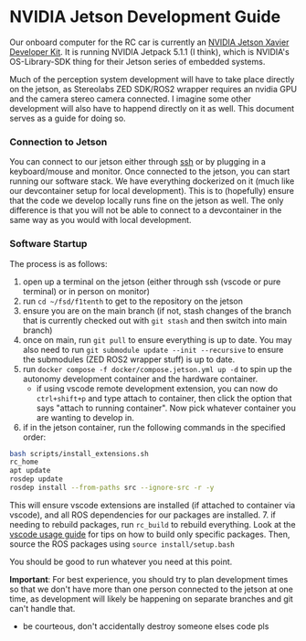 # NVIDIA Jetson Development Guide
Our onboard computer for the RC car is currently an [NVIDIA Jetson Xavier Developer Kit](https://developer.nvidia.com/embedded/jetson-developer-kits). It is running NVIDIA Jetpack 5.1.1 (I think), which is NVIDIA's OS-Library-SDK thing for their Jetson series of embedded systems.

Much of the perception system development will have to take place directly on the jetson, as Stereolabs ZED SDK/ROS2 wrapper requires an nvidia GPU and the camera stereo camera connected. I imagine some other development will also have to happend directly on it as well. This document serves as a guide for doing so.

### Connection to Jetson
You can connect to our jetson either through [ssh](NETWORK_SETUP.md) or by plugging in a keyboard/mouse and monitor. Once connected to the jetson, you can start running our software stack. We have everything dockerized on it (much like our devcontainer setup for local development). This is to (hopefully) ensure that the code we develop locally runs fine on the jetson as well. The only difference is that you will not be able to connect to a devcontainer in the same way as you would with local development.

### Software Startup
The process is as follows:
1. open up a terminal on the jetson (either through ssh (vscode or pure terminal) or in person on monitor)
2. run `cd ~/fsd/f1tenth` to get to the repository on the jetson
3. ensure you are on the main branch (if not, stash changes of the branch that is currently checked out with `git stash` and then switch into main branch)
4. once on main, run `git pull` to ensure everything is up to date. You may also need to run `git submodule update --init --recursive` to ensure the submodules (ZED ROS2 wrapper stuff) is up to date.
5. run `docker compose -f docker/compose.jetson.yml up -d` to spin up the autonomy development container and the hardware container.
    - if using vscode remote development extension, you can now do `ctrl+shift+p` and type attach to container, then click the option that says "attach to running container". Now pick whatever container you are wanting to develop in.
6. if in the jetson container, run the following commands in the specified order:
```bash
bash scripts/install_extensions.sh
rc_home
apt update
rosdep update
rosdep install --from-paths src --ignore-src -r -y
```
This will ensure vscode extensions are installed (if attached to container via vscode), and all ROS dependencies for our packages are installed.
7. if needing to rebuild packages, run `rc_build` to rebuild everything. Look at the [vscode usage guide](VSCODE_USAGE.md) for tips on how to build only specific packages. Then, source the ROS packages using `source install/setup.bash`

You should be good to run whatever you need at this point.

**Important**: For best experience, you should try to plan development times so that we don't have more than one person connected to the jetson at one time, as development will likely be happening on separate branches and git can't handle that.
- be courteous, don't accidentally destroy someone elses code pls
